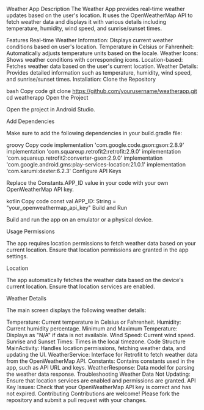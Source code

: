 Weather App
Description
The Weather App provides real-time weather updates based on the user's location. It uses the OpenWeatherMap API to fetch weather data and displays it with various details including temperature, humidity, wind speed, and sunrise/sunset times.

Features
Real-time Weather Information: Displays current weather conditions based on user's location.
Temperature in Celsius or Fahrenheit: Automatically adjusts temperature units based on the locale.
Weather Icons: Shows weather conditions with corresponding icons.
Location-based: Fetches weather data based on the user's current location.
Weather Details: Provides detailed information such as temperature, humidity, wind speed, and sunrise/sunset times.
Installation:
Clone the Repository

bash
Copy code
git clone https://github.com/yourusername/weatherapp.git
cd weatherapp
Open the Project

Open the project in Android Studio.

Add Dependencies

Make sure to add the following dependencies in your build.gradle file:

groovy
Copy code
implementation 'com.google.code.gson:gson:2.8.9'
implementation 'com.squareup.retrofit2:retrofit:2.9.0'
implementation 'com.squareup.retrofit2:converter-gson:2.9.0'
implementation 'com.google.android.gms:play-services-location:21.0.1'
implementation 'com.karumi:dexter:6.2.3'
Configure API Keys

Replace the Constants.APP_ID value in your code with your own OpenWeatherMap API key.

kotlin
Copy code
const val APP_ID: String = "your_openweathermap_api_key"
Build and Run

Build and run the app on an emulator or a physical device.

Usage
Permissions

The app requires location permissions to fetch weather data based on your current location. Ensure that location permissions are granted in the app settings.

Location

The app automatically fetches the weather data based on the device's current location. Ensure that location services are enabled.

Weather Details

The main screen displays the following weather details:

Temperature: Current temperature in Celsius or Fahrenheit.
Humidity: Current humidity percentage.
Minimum and Maximum Temperature: Displays as "N/A" if data is not available.
Wind Speed: Current wind speed.
Sunrise and Sunset Times: Times in the local timezone.
Code Structure
MainActivity: Handles location permissions, fetching weather data, and updating the UI.
WeatherService: Interface for Retrofit to fetch weather data from the OpenWeatherMap API.
Constants: Contains constants used in the app, such as API URL and keys.
WeatherResponse: Data model for parsing the weather data response.
Troubleshooting
Weather Data Not Updating: Ensure that location services are enabled and permissions are granted.
API Key Issues: Check that your OpenWeatherMap API key is correct and has not expired.
Contributing
Contributions are welcome! Please fork the repository and submit a pull request with your changes.
